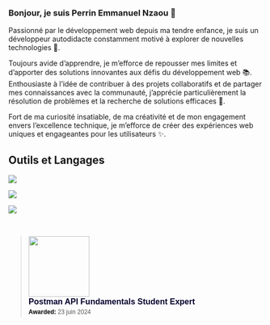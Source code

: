 ### Bonjour, je suis Perrin Emmanuel Nzaou 👋

Passionné par le développement web depuis ma tendre enfance, je suis un développeur autodidacte constamment motivé à explorer de nouvelles technologies 🚀. 

Toujours avide d’apprendre, je m’efforce de repousser mes limites et d’apporter des solutions innovantes aux défis du développement web 📚. Enthousiaste à l’idée de contribuer à des projets collaboratifs et de partager mes connaissances avec la communauté, j’apprécie particulièrement la résolution de problèmes et la recherche de solutions efficaces 🤝.

Fort de ma curiosité insatiable, de ma créativité et de mon engagement envers l’excellence technique, je m’efforce de créer des expériences web uniques et engageantes pour les utilisateurs ✨.

## Outils et Langages

<p align="left">
  <a href="https://github.com/pnzaou">
    <img src="https://skillicons.dev/icons?i=vscode,postman,git,github,mongodb,mysql,figma">
  </a>
</p>
<p align="left">
  <a href="https://github.com/pnzaou">
    <img src="https://skillicons.dev/icons?i=tailwind,bootstrap,html,css,js,react,nodejs,express">
  </a>
</p>
<p align="left">
  <a href="https://github.com/pnzaou">
    <img src="https://skillicons.dev/icons?i=redux,ts,scss,next">
  </a>
</p>
<br>
<blockquote class="badgr-badge" style="font-family: Helvetica, Roboto, &quot;Segoe UI&quot;, Calibri, sans-serif;"><a href="https://api.badgr.io/public/assertions/MIA4wtwYRt-dmCF8mrx9gw?identity__email=perrinemmanuelnzaou%40gmail.com"><img width="120px" height="120px" src="https://api.badgr.io/public/assertions/MIA4wtwYRt-dmCF8mrx9gw/image"></a><p class="badgr-badge-name" style="hyphens: auto; overflow-wrap: break-word; word-wrap: break-word; margin: 0; font-size: 16px; font-weight: 600; font-style: normal; font-stretch: normal; line-height: 1.25; letter-spacing: normal; text-align: left; color: #05012c;">Postman API Fundamentals Student Expert</p><p class="badgr-badge-date" style="margin: 0; font-size: 12px; font-style: normal; font-stretch: normal; line-height: 1.67; letter-spacing: normal; text-align: left; color: #555555;"><strong style="font-size: 12px; font-weight: bold; font-style: normal; font-stretch: normal; line-height: 1.67; letter-spacing: normal; text-align: left; color: #000;">Awarded: </strong>23 juin 2024</p><p style="margin: 16px 0; padding: 0;"></p></blockquote>
<!--
**pnzaou/pnzaou** is a ✨ _special_ ✨ repository because its `README.md` (this file) appears on your GitHub profile.

Here are some ideas to get you started:

- 🔭 I’m currently working on ...
- 🌱 I’m currently learning ...
- 👯 I’m looking to collaborate on ...
- 🤔 I’m looking for help with ...
- 💬 Ask me about ...
- 📫 How to reach me: ...
- 😄 Pronouns: ...
- ⚡ Fun fact: ...
-->
